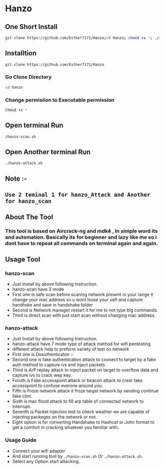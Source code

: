 # Hanzo
## One Short Install 

```bash
git clone https://github.com/Esther7171/Hanzo;cd Hanzo; chmod +x *; ./install.sh
```
## Installtion 
```bash
git clone https://github.com/Esther7171/Hanzo
```
### Go Clone Directory
```bash 
cd hanzo
```
### Change permisiion to Executable permission
```bash
Chmod +x *
```
## Open terminal Run
```bash
/hanzo-scan.sh
```
## Open Another terminal Run
```bash
./hanzo-attack.sh
```
## Note :-
## ```Use 2 teminal 1 for hanzo_Attack and Another for hanzo_scan```
## About The Tool 
### This tool is based on Aircrack-ng and mdk4 , In simple word its and automation. Basically its for beginner and lazy like me so i dont have to repeat all commands on terminal again and again. 

## Usage Tool
### hanzo-scan 
* Just Install by above following Instruction.
* hanzo-scan have 3 mode
* First one is safe scan before scaning network present in your range it change your mac address so u wont loose your self and capture handhske and save in handshake folder
* Second is Network manager restart it for me to not type big commands.
* Third is direct scan with just start scan without changing mac address.

###  hanzo-attack
* Just Install by above following Instruction.
* hanzo-attack have 7 mode type of attack method for wifi pentesting
* different attack help to preform variety of test on network
* First one is Deauthenticaton :-
* Second one is fake authentication attack to coonect to target by a fake auth method to capture ivs and inject packets
* Third is ArP replay attack to inject packet on target to overflow data and capture ivs to crack wep key.
* Foruth is Fake accesspoint attack or beacon attack to creat fake accesspoint to confuse everone around you.
* Fifth is Froze network attack it froze target network by sending continue fake clint.
* Sixth is mac flood attack to fill arp table of connected network to interrupt.
* Seventh is  Packet injection test to check weather we are capable of injecting packeges on the network or not.
* Eight option is for converting Handshake to Hashcat or John format to get a comfort in cracking whatever you familiar with.

### Usage Guide
* Connect your wifi adapter
* And start running tool by ```./hanzo-scan.sh``` Or ```./hanzo-attack.sh```.
* Select any Option start attacking.
